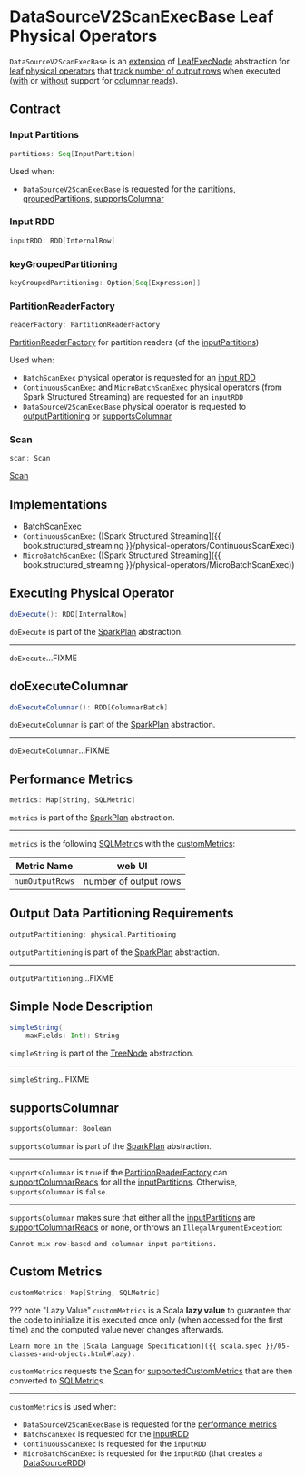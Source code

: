 # DataSourceV2ScanExecBase Leaf Physical Operators

`DataSourceV2ScanExecBase` is an [extension](#contract) of [LeafExecNode](SparkPlan.md#LeafExecNode) abstraction for [leaf physical operators](#implementations) that [track number of output rows](#metrics) when executed ([with](#doExecuteColumnar) or [without](#doExecute) support for [columnar reads](#supportsColumnar)).

## Contract

### <span id="inputPartitions"> Input Partitions

```scala
partitions: Seq[InputPartition]
```

Used when:

* `DataSourceV2ScanExecBase` is requested for the [partitions](#partitions), [groupedPartitions](#groupedPartitions), [supportsColumnar](#supportsColumnar)

### <span id="inputRDD"> Input RDD

```scala
inputRDD: RDD[InternalRow]
```

### <span id="keyGroupedPartitioning"> keyGroupedPartitioning

```scala
keyGroupedPartitioning: Option[Seq[Expression]]
```

### <span id="readerFactory"> PartitionReaderFactory

```scala
readerFactory: PartitionReaderFactory
```

[PartitionReaderFactory](../connector/PartitionReaderFactory.md) for partition readers (of the [inputPartitions](#inputPartitions))

Used when:

* `BatchScanExec` physical operator is requested for an [input RDD](BatchScanExec.md#inputRDD)
* `ContinuousScanExec` and `MicroBatchScanExec` physical operators (from Spark Structured Streaming) are requested for an `inputRDD`
* `DataSourceV2ScanExecBase` physical operator is requested to [outputPartitioning](#outputPartitioning) or [supportsColumnar](#supportsColumnar)

### <span id="scan"> Scan

```scala
scan: Scan
```

[Scan](../connector/Scan.md)

## Implementations

* [BatchScanExec](BatchScanExec.md)
* `ContinuousScanExec` ([Spark Structured Streaming]({{ book.structured_streaming }}/physical-operators/ContinuousScanExec))
* `MicroBatchScanExec` ([Spark Structured Streaming]({{ book.structured_streaming }}/physical-operators/MicroBatchScanExec))

## <span id="doExecute"> Executing Physical Operator

```scala
doExecute(): RDD[InternalRow]
```

`doExecute` is part of the [SparkPlan](SparkPlan.md#doExecute) abstraction.

---

`doExecute`...FIXME

## <span id="doExecuteColumnar"> doExecuteColumnar

```scala
doExecuteColumnar(): RDD[ColumnarBatch]
```

`doExecuteColumnar` is part of the [SparkPlan](SparkPlan.md#doExecuteColumnar) abstraction.

---

`doExecuteColumnar`...FIXME

## <span id="metrics"> Performance Metrics

```scala
metrics: Map[String, SQLMetric]
```

`metrics` is part of the [SparkPlan](SparkPlan.md#metrics) abstraction.

---

`metrics` is the following [SQLMetric](../SQLMetric.md)s with the [customMetrics](#customMetrics):

Metric Name | web UI
------------|--------
 `numOutputRows` | number of output rows

## <span id="outputPartitioning"> Output Data Partitioning Requirements

```scala
outputPartitioning: physical.Partitioning
```

`outputPartitioning` is part of the [SparkPlan](SparkPlan.md#outputPartitioning) abstraction.

---

`outputPartitioning`...FIXME

## <span id="simpleString"> Simple Node Description

```scala
simpleString(
    maxFields: Int): String
```

`simpleString` is part of the [TreeNode](../catalyst/TreeNode.md#simpleString) abstraction.

---

`simpleString`...FIXME

## <span id="supportsColumnar"> supportsColumnar

```scala
supportsColumnar: Boolean
```

`supportsColumnar` is part of the [SparkPlan](SparkPlan.md#supportsColumnar) abstraction.

---

`supportsColumnar` is `true` if the [PartitionReaderFactory](#readerFactory) can [supportColumnarReads](../connector/PartitionReaderFactory.md#supportColumnarReads) for all the [inputPartitions](#inputPartitions). Otherwise, `supportsColumnar` is `false`.

---

`supportsColumnar` makes sure that either all the [inputPartitions](#inputPartitions) are [supportColumnarReads](../connector/PartitionReaderFactory.md#supportColumnarReads) or none, or throws an `IllegalArgumentException`:

```text
Cannot mix row-based and columnar input partitions.
```

## <span id="customMetrics"> Custom Metrics

```scala
customMetrics: Map[String, SQLMetric]
```

??? note "Lazy Value"
    `customMetrics` is a Scala **lazy value** to guarantee that the code to initialize it is executed once only (when accessed for the first time) and the computed value never changes afterwards.

    Learn more in the [Scala Language Specification]({{ scala.spec }}/05-classes-and-objects.html#lazy).

`customMetrics` requests the [Scan](#scan) for [supportedCustomMetrics](../connector/Scan.md#supportedCustomMetrics) that are then converted to [SQLMetric](../SQLMetric.md)s.

---

`customMetrics` is used when:

* `DataSourceV2ScanExecBase` is requested for the [performance metrics](#metrics)
* `BatchScanExec` is requested for the [inputRDD](BatchScanExec.md#inputRDD)
* `ContinuousScanExec` is requested for the `inputRDD`
* `MicroBatchScanExec` is requested for the `inputRDD` (that creates a [DataSourceRDD](../DataSourceRDD.md))

